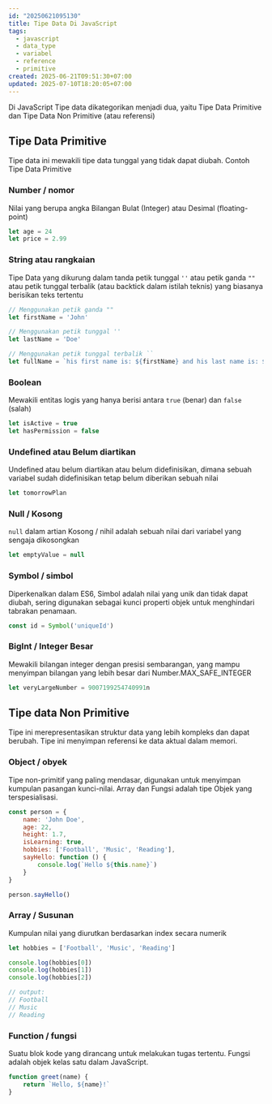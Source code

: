 ```yaml
---
id: "20250621095130"
title: Tipe Data Di JavaScript
tags:
  - javascript
  - data_type
  - variabel
  - reference
  - primitive
created: 2025-06-21T09:51:30+07:00
updated: 2025-07-10T18:20:05+07:00
---
```


Di JavaScript Tipe data dikategorikan menjadi dua, yaitu Tipe Data Primitive dan Tipe Data Non Primitive (atau referensi)

## Tipe Data Primitive

Tipe data ini mewakili tipe data tunggal yang tidak dapat diubah. Contoh Tipe Data Primitive

### Number / nomor

Nilai yang berupa angka Bilangan Bulat (Integer) atau Desimal (floating-point)

```javascript
let age = 24
let price = 2.99
```

### String atau rangkaian

Tipe Data yang dikurung dalam tanda petik tunggal `''` atau petik ganda `""` atau petik tunggal terbalik (atau backtick dalam istilah teknis) yang biasanya berisikan teks tertentu

```javascript
// Menggunakan petik ganda ""
let firstName = 'John'

// Menggunakan petik tunggal ''
let lastName = 'Doe'

// Menggunakan petik tunggal terbalik ``
let fullName = `his first name is: ${firstName} and his last name is: ${lastName}`
```

### Boolean

Mewakili entitas logis yang hanya berisi antara `true` (benar) dan `false` (salah)

```javascript
let isActive = true
let hasPermission = false
```

### Undefined atau Belum diartikan

Undefined atau belum diartikan atau belum didefinisikan, dimana sebuah variabel sudah didefinisikan tetap belum diberikan sebuah nilai

```javascript
let tomorrowPlan
```

### Null / Kosong

`null` dalam artian Kosong / nihil adalah sebuah nilai dari variabel yang sengaja dikosongkan

```javascript
let emptyValue = null
```

### Symbol / simbol

Diperkenalkan dalam ES6, Simbol adalah nilai yang unik dan tidak dapat diubah, sering digunakan sebagai kunci properti objek untuk menghindari tabrakan penamaan.

```javascript
const id = Symbol('uniqueId')
```

### BigInt / Integer Besar

Mewakili bilangan integer dengan presisi sembarangan, yang mampu menyimpan bilangan yang lebih besar dari Number.MAX_SAFE_INTEGER

```javascript
let veryLargeNumber = 9007199254740991n
```

## Tipe data Non Primitive

Tipe ini merepresentasikan struktur data yang lebih kompleks dan dapat berubah. Tipe ini menyimpan referensi ke data aktual dalam memori.

### Object / obyek

Tipe non-primitif yang paling mendasar, digunakan untuk menyimpan kumpulan pasangan kunci-nilai. Array dan Fungsi adalah tipe Objek yang terspesialisasi.

```javascript
const person = {
	name: 'John Doe',
	age: 22,
	height: 1.7,
	isLearning: true,
	hobbies: ['Football', 'Music', 'Reading'],
	sayHello: function () {
		console.log(`Hello ${this.name}`)
	}
}

person.sayHello()
```

### Array / Susunan

Kumpulan nilai yang diurutkan berdasarkan index secara numerik

```javascript
let hobbies = ['Football', 'Music', 'Reading']

console.log(hobbies[0])
console.log(hobbies[1])
console.log(hobbies[2])

// output:
// Football
// Music
// Reading
```

### Function / fungsi

Suatu blok kode yang dirancang untuk melakukan tugas tertentu. Fungsi adalah objek kelas satu dalam JavaScript.

```javascript
function greet(name) {
	return `Hello, ${name}!`
}
```
